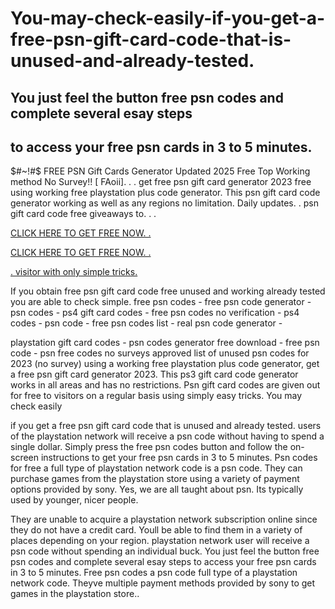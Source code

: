 # You-may-check-easily-if-you-get-a-free-psn-gift-card-code-that-is-unused-and-already-tested.
You just feel the button free psn codes and complete several esay steps 
-
to access your free psn cards in 3 to 5 minutes.
-
$#~!#$ FREE PSN Gift Cards Generator Updated 2025 Free Top Working method No Survey!! [ FAoii]. . . get free psn gift card generator 2023 free using working free playstation plus code generator. This psn gift card code generator working as well as any regions no limitation. Daily updates. . psn gift card code free giveaways to. . . 

[CLICK HERE TO GET FREE NOW. . ](https://www.aeroned.com/getmedia/dc0efdac-0d06-4720-b9a8-24b75b714858/allgiftcardsrubel.html.aspx)

[CLICK HERE TO GET FREE NOW. . ](https://www.aeroned.com/getmedia/dc0efdac-0d06-4720-b9a8-24b75b714858/allgiftcardsrubel.html.aspx)

[. visitor with only simple tricks.](https://www.aeroned.com/getmedia/dc0efdac-0d06-4720-b9a8-24b75b714858/allgiftcardsrubel.html.aspx) 

If you obtain free psn gift card code free unused and working already tested you are able to check simple. free psn codes - free psn code generator - psn codes - ps4 gift card codes - free psn codes no verification - ps4 codes - psn code - free psn codes list - real psn code generator - 


playstation gift card codes - psn codes generator free download - free psn code - psn free codes no surveys approved list of unused psn codes for 2023 (no survey) using a working free playstation plus code generator, get a free psn gift card generator 2023. This ps3 gift card code generator works in all areas and has no restrictions. Psn gift card codes are given out for free to visitors on a regular basis using simply easy tricks. You may check easily 

if you get a free psn gift card code that is unused and already tested. users of the playstation network will receive a psn code without having to spend a single dollar. Simply press the free psn codes button and follow the on-screen instructions to get your free psn cards in 3 to 5 minutes. Psn codes for free a full type of playstation network code is a psn code. They can purchase games from the playstation store using a variety of payment options provided by sony. Yes, we are all taught about psn. Its typically used by younger, nicer people. 

They are unable to acquire a playstation network subscription online since they do not have a credit card. Youll be able to find them in a variety of places depending on your region. playstation network user will receive a psn code without spending an individual buck. You just feel the button free psn codes and complete several esay steps to access your free psn cards in 3 to 5 minutes. Free psn codes a psn code full type of a playstation network code. Theyve multiple payment methods provided by sony to get games in the playstation store..
